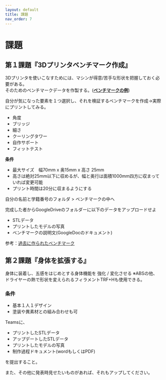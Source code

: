 ```yaml
---
layout: default
title: 課題
nav_order: 7
---
```


# 課題

## 第１課題『3Dプリンタベンチマーク作成』

3Dプリンタを使いこなすためには、マシンが得意\/苦手な形状を把握しておく必要がある。  
そのためのベンチマークデータを作製する。\([**ベンチマークの例**](http://fabble.cc/uploads/attachment/content/5603506467697425e2ed0f00/bench_marks.3dm)\)

自分が気になった要素を１つ選択し、それを検証するベンチマークを作成→実際にプリントしてみる。

* 角度
* ブリッジ
* 細さ
* クーリングタワー
* 自作サポート
* フィットテスト

**条件**

* 最大サイズ　幅70mm x 奥15mm x 高さ 25mm
* 高さは絶対25mm以下に収めるが、幅と奥行は面積1000mm四方に収まっていれば変更可能
* プリント時間は20分に収まるようにする

自分の名前と学籍番号のフォルダ &gt; ベンチマークの中へ

完成した者からGoogleDriveのフォルダーに以下のデータをアップロードせよ

* STLデータ
* プリントしたモデルの写真
* ベンチマークの説明文\(GoogleDocのドキュメント\)

参考：[過去に作られたベンチマーク](http://fabble.cc/fablabsendai/stl-rhino)

## 第２課題『身体を拡張する』

身体に装着し、五感をはじめとする身体機能を 強化 / 変化させる
※ABSの他、ドライヤーの熱で形状を変えられるフィラメントTRF+Hも使用できる。

### 条件

* 基本１人１デザイン
* 塗装や異素材との組み合わせも可

Teamsに、

* プリントしたSTLデータ
* アップデートしたSTLデータ
* プリントしたモデルの写真
* 制作過程ドキュメント(wordもしくはPDF)

を提出すること。

また、その他に発表時見せたいものがあれば、それもアップしてください。
